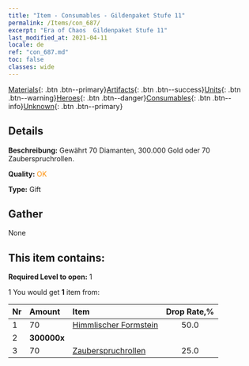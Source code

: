 ```yaml
---
title: "Item - Consumables - Gildenpaket Stufe 11"
permalink: /Items/con_687/
excerpt: "Era of Chaos  Gildenpaket Stufe 11"
last_modified_at: 2021-04-11
locale: de
ref: "con_687.md"
toc: false
classes: wide
---
```

 [Materials](/de/Items/){: .btn .btn--primary}[Artifacts](/de/Items/Artifacts/){: .btn .btn--success}[Units](/de/Items/Units/){: .btn .btn--warning}[Heroes](/de/Items/Heroes/){: .btn .btn--danger}[Consumables](/de/Items/Consumables/){: .btn .btn--info}[Unknown](/de/Items/Unknown/){: .btn .btn--primary}

## Details
 **Beschreibung:** Gewährt 70 Diamanten, 300.000 Gold oder 70 Zauberspruchrollen.

 **Quality:** <span style="color: #FF8C00">OK</span>

 **Type:** Gift

## Gather

  None

## This item contains:

 **Required Level to open:** 1

 1 You would get **1** item  from:

  | Nr | Amount |     Item    | Drop Rate,% |
  |:---|:-------|:------------|:---------:|
  | 1 | 70 | [Himmlischer Formstein](/de/Items/art_188/) | 50.0 | 
  | 2 |  **300000x** | <i class="fas fa-coins"/> |  | 25.0 | 
  | 3 | 70 | [Zauberspruchrollen](/de/Items/con_694/) | 25.0 | 
